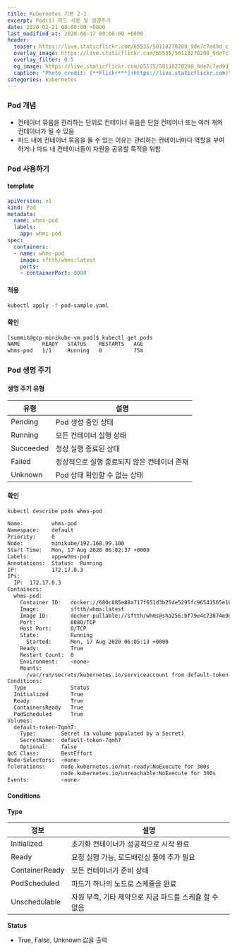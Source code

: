 ```yaml
---
title: Kubernetes 기본 2-1
excerpt: Pod(1) 파드 사용 및 생명주기
date: 2020-02-21 00:00:00 +0800
last_modified_at: 2020-08-17 00:00:00 +0800
header:
  teaser: https://live.staticflickr.com/65535/50118270208_9de7c7ed9d_c.jpg
  overlay_image: https://live.staticflickr.com/65535/50118270208_9de7c7ed9d_c.jpg
  overlay_filter: 0.5
  og_image: https://live.staticflickr.com/65535/50118270208_9de7c7ed9d_c.jpg
  caption: "Photo credit: [**Flickr***](https://live.staticflickr.com)"
categories: kubernetes
---
```


### Pod 개념

- 컨테이너 묶음을 관리하는 단위로 컨테이너 묶음은 단일 컨테이너 또는 여러 개의 컨테이너가 될 수 있음
- 파드 내에 컨테이너 묶음을 둘 수 있는 이유는 관리하는 컨테이너마다 역할을 부여하거나 파드 내 컨테이너들이 자원을 공유할 목적을 위함

### Pod 사용하기

#### template

```yaml
apiVersion: v1
kind: Pod
metadata:
  name: whms-pod
  labels:
    app: whms-pod
spec:
  containers:
  - name: whms-pod
    image: sftth/whms:latest
    ports:
    - containerPort: 8080
```

#### 적용 

```sh 
kubectl apply -f pod-sample.yaml
```

#### 확인

```sh
[summit@gcp-minikube-vm pod]$ kubectl get pods
NAME       READY   STATUS    RESTARTS   AGE
whms-pod   1/1     Running   0          75m
```

### Pod 생명 주기

#### 생명 주기 유형

| 유형 | 설명 |
| ---     | --- |
| Pending | Pod 생성 중인 상태 |
| Running | 모든 컨테이너 실행 상태 |
| Succeeded | 정상 실행 종료된 상태 |
| Failed | 정상적으로 실행 종료되지 않은 컨테이너 존재 |
| Unknown | Pod 상태 확인할 수 없는 상태 |

#### 확인

```sh 
kubectl describe pods whms-pod 

Name:         whms-pod
Namespace:    default
Priority:     0
Node:         minikube/192.168.99.100
Start Time:   Mon, 17 Aug 2020 06:02:37 +0000
Labels:       app=whms-pod
Annotations:  Status:  Running
IP:           172.17.0.3
IPs:
  IP:  172.17.0.3
Containers:
  whms-pod:
    Container ID:   docker://600c885e88a717f651d3b25de5295fc96541565e102772eed8cc145f9a78c616
    Image:          sftth/whms:latest
    Image ID:       docker-pullable://sftth/whms@sha256:bf79e4c73874e98f64347251428eca9e75d4dfb378ccdf4a630d52a746dbbd30
    Port:           8080/TCP
    Host Port:      0/TCP
    State:          Running
      Started:      Mon, 17 Aug 2020 06:05:13 +0000
    Ready:          True
    Restart Count:  0
    Environment:    <none>
    Mounts:
      /var/run/secrets/kubernetes.io/serviceaccount from default-token-7qmh7 (ro)
Conditions:
  Type              Status
  Initialized       True 
  Ready             True 
  ContainersReady   True 
  PodScheduled      True 
Volumes:
  default-token-7qmh7:
    Type:        Secret (a volume populated by a Secret)
    SecretName:  default-token-7qmh7
    Optional:    false
QoS Class:       BestEffort
Node-Selectors:  <none>
Tolerations:     node.kubernetes.io/not-ready:NoExecute for 300s
                 node.kubernetes.io/unreachable:NoExecute for 300s
Events:          <none>
```

#### Conditions

**Type**

| 정보 | 설명 |
| --- | --- |
| Initialized | 초기화 컨테이너가 성공적으로 시작 완료 |
| Ready | 요청 실행 가능, 로드배런싱 풀에 추가 필요 |
| ContainerReady | 모든 컨테이너가 준비 상태 |
| PodScheduled | 파드가 하나의 노드로 스케쥴을 완료 |
| Unschedulable | 자원 부족, 기타 제약으로 지금 파드를 스케쥴 할 수 없음 |

**Status**
- True, False, Unknown 값을 출력


